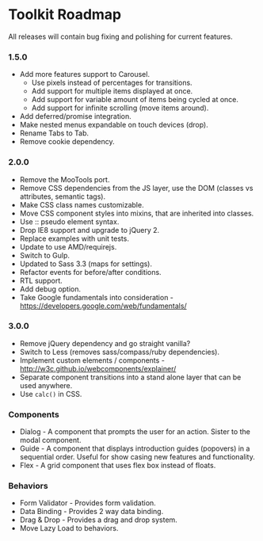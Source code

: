 # Toolkit Roadmap #

All releases will contain bug fixing and polishing for current features.

### 1.5.0 ###
* Add more features support to Carousel.
    * Use pixels instead of percentages for transitions.
    * Add support for multiple items displayed at once.
    * Add support for variable amount of items being cycled at once.
    * Add support for infinite scrolling (move items around).
* Add deferred/promise integration.
* Make nested menus expandable on touch devices (drop).
* Rename Tabs to Tab.
* Remove cookie dependency.

### 2.0.0 ###
* Remove the MooTools port.
* Remove CSS dependencies from the JS layer, use the DOM (classes vs attributes, semantic tags).
* Make CSS class names customizable.
* Move CSS component styles into mixins, that are inherited into classes.
* Use :: pseudo element syntax.
* Drop IE8 support and upgrade to jQuery 2.
* Replace examples with unit tests.
* Update to use AMD/requirejs.
* Switch to Gulp.
* Updated to Sass 3.3 (maps for settings).
* Refactor events for before/after conditions.
* RTL support.
* Add debug option.
* Take Google fundamentals into consideration - https://developers.google.com/web/fundamentals/

### 3.0.0 ###
* Remove jQuery dependency and go straight vanilla?
* Switch to Less (removes sass/compass/ruby dependencies).
* Implement custom elements / components - http://w3c.github.io/webcomponents/explainer/
* Separate component transitions into a stand alone layer that can be used anywhere.
* Use `calc()` in CSS.

### Components ###
* Dialog - A component that prompts the user for an action. Sister to the modal component.
* Guide - A component that displays introduction guides (popovers) in a sequential order. Useful for show casing new features and functionality.
* Flex - A grid component that uses flex box instead of floats.

### Behaviors ###
* Form Validator - Provides form validation.
* Data Binding - Provides 2 way data binding.
* Drag & Drop - Provides a drag and drop system.
* Move Lazy Load to behaviors.
